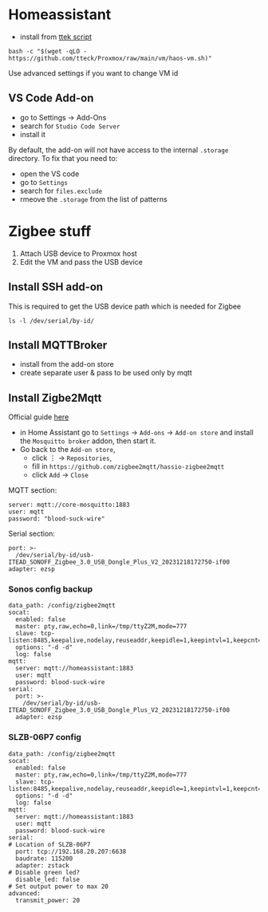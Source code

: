 # Homeassistant 


- install from [ttek script](https://tteck.github.io/Proxmox/#home-assistant-os-vm)
```
bash -c "$(wget -qLO - https://github.com/tteck/Proxmox/raw/main/vm/haos-vm.sh)"
```

Use advanced settings if you want to change VM id


## VS Code Add-on

- go to Settings -> Add-Ons
- search for `Studio Code Server`
- install it

By default, the add-on will not have access to the internal `.storage` directory. 
To fix that you need to:
- open the VS code
- go to `Settings`
- search for `files.exclude`
- rmeove the `.storage` from the list of patterns





# Zigbee stuff

1. Attach USB device to Proxmox host
2. Edit the VM and pass the USB device

## Install SSH add-on

This is required to get the USB device path  which is needed for Zigbee

```
ls -l /dev/serial/by-id/
```

## Install MQTTBroker

- install from the add-on store
- create separate user & pass to be used only by mqtt


## Install Zigbe2Mqtt

Official guide [here](https://github.com/zigbee2mqtt/hassio-zigbee2mqtt#installation)

- in Home Assistant go to `Settings` → `Add-ons` → `Add-on store` and install the `Mosquitto broker` addon, then start it.
- Go back to the `Add-on store`, 
    - click ⋮ → `Repositories`, 
    - fill in `https://github.com/zigbee2mqtt/hassio-zigbee2mqtt` 
    - click `Add` → `Close` 



MQTT section: 

```
server: mqtt://core-mosquitto:1883
user: mqtt
password: "blood-suck-wire"
```

Serial section:

```
port: >-
  /dev/serial/by-id/usb-ITEAD_SONOFF_Zigbee_3.0_USB_Dongle_Plus_V2_20231218172750-if00
adapter: ezsp
```

### Sonos config backup
```
data_path: /config/zigbee2mqtt
socat:
  enabled: false
  master: pty,raw,echo=0,link=/tmp/ttyZ2M,mode=777
  slave: tcp-listen:8485,keepalive,nodelay,reuseaddr,keepidle=1,keepintvl=1,keepcnt=5
  options: "-d -d"
  log: false
mqtt:
  server: mqtt://homeassistant:1883
  user: mqtt
  password: blood-suck-wire
serial:
  port: >-
    /dev/serial/by-id/usb-ITEAD_SONOFF_Zigbee_3.0_USB_Dongle_Plus_V2_20231218172750-if00
  adapter: ezsp
```

### SLZB-06P7 config
```
data_path: /config/zigbee2mqtt
socat:
  enabled: false
  master: pty,raw,echo=0,link=/tmp/ttyZ2M,mode=777
  slave: tcp-listen:8485,keepalive,nodelay,reuseaddr,keepidle=1,keepintvl=1,keepcnt=5
  options: "-d -d"
  log: false
mqtt:
  server: mqtt://homeassistant:1883
  user: mqtt
  password: blood-suck-wire
serial:
# Location of SLZB-06P7
  port: tcp://192.168.20.207:6638
  baudrate: 115200
  adapter: zstack
# Disable green led?
  disable_led: false
# Set output power to max 20
advanced:
  transmit_power: 20
```